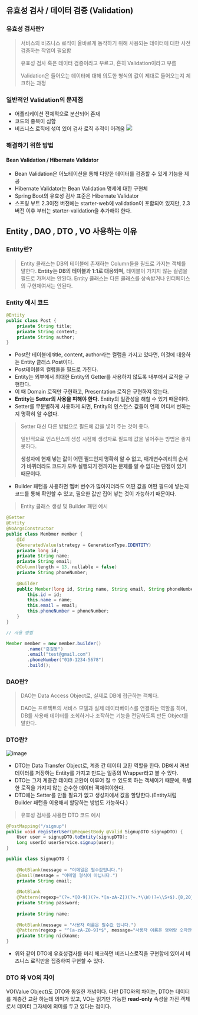 ## 유효성 검사 / 데이터 검증 (Validation)

### 유효성 검사란?
 > 서비스의 비즈니스 로직이 올바르게 동작하기 위해 사용되는 데이터에 대한 사전 검증하는 작업이 필요함
 > 
> 유효성 검사 혹은 데이터 검증이라고 부르고, 흔히 Validation이라고 부름
> 
> Validation은 들어오는 데이터에 대해 의도한 형식의 값이 제대로 들어오는지 체크하는 과정

### 일반적인 Validation의 문제점
 - 어플리케이션 전체적으로 분산되어 존재
 - 코드의 중복이 심함
 - 비즈니스 로직에 섞여 있어 검사 로직 추적이 어려움
![](https://velog.velcdn.com/images/mystyle730/post/069ba73d-aa97-40fb-acbc-dfb8d8ae9deb/image.png)

### 해결하기 위한 방법
#### Bean Validation / Hibernate Validator

 - Bean Validation은 어노테이션을 통해 다양한 데이터를 검증할 수 있게 기능을 제공
 - Hibernate Validator는 Bean Validation 명세에 대한 구현체
 - Spring Boot의 유효성 검사 표준은 Hibernate Validator
 - 스프링 부트 2.3이전 버전에는 starter-web에 validation이 포함되어 있지만, 2.3버전 이후 부터는 starter-validation을 추가해야 한다.

## Entity , DAO , DTO , VO 사용하는 이유
### Entity란?
> Entity 클래스는 DB의 테이블에 존재하는 Column들을 필드로 가지는 객체를 말한다.
> __Entity는 DB의 테이블과 1:1로 대응되며,__ 테이블이 가지지 않는 컬럼을 필드로 가져서는 안된다.
> Entity 클래스는 다른 클래스를 상속받거나 인터페이스의 구현체여서는 안된다.

### Entity 예시 코드
```java
@Entity
public class Post {
    private String title;
    private String content;
    private String author;
}
```
 - Post란 테이블에 title, content, author라는 컬럼을 가지고 있다면, 이것에 대응하는 Entity 클래스 Post이다.
 - Post테이블의 컬럼들을 필드로 가진다.
 - Entity는 외부에서 최대한 Entity의 Getter를 사용하지 않도록 내부에서 로직을 구현한다.
 - 이 때 Domain 로직만 구현하고, Presentation 로직은 구현하지 않는다.
 - __Entity는 Setter의 사용을 피해야 한다.__ Entity의 일관성을 해칠 수 있기 때문이다.
 - Setter를 무분별하게 사용하게 되면, Entity의 인스턴스 값들이 언제 어디서 변하는지 명확히 알 수없다.

> Setter 대신 다른 방법으로 필드에 값을 넣어 주는 것이 좋다.
> 
> 일반적으로 인스턴스의 생성 시점에 생성자로 필드에 값을 넣어주는 방법은 좋지못하다.
> 
> __생성자에 현재 넣는 값이 어떤 필드인지 명확히 알 수 없고, 매개변수끼리의 순서가 바뀌더라도 코드가 모두 실행되기 전까지는 문제를 알 수 없다는 단점이 있기 때문이다.__

 - Builder 패턴을 사용하면 멤버 변수가 많아지더라도 어떤 값을 어떤 필드에 넣는지 코드를 통해 확인할 수 있고, 필요한 값만 집어 넣는 것이 가능하기 때문이다.

> Entity 클래스 생성 및 Builder 패턴 예시
```java
@Getter
@Entity
@NoArgsConstructor
public class Membmer member {
    @Id
    @GeneratedValue(strategy = GenerationType.IDENTITY)
    private long id;
    private String name;
    private String email;
    @Column(length = 13, nullable = false)
    private String phoneNumber;
 
    @Builder
    public Member(long id, String name, String email, String phoneNumber) {
        this.id = id;
        this.name = name;
        this.email = email;
        this.phoneNumber = phoneNumber;
    }
}

// 사용 방법

Member member = new member.builder()
        .name("홍길동")
        .email("test@gmail.com")
        .phoneNumber("010-1234-5678")
        .build();
```

### DAO란?
> DAO는 Data Access Object로, 실제로 DB에 접근하는 객체다.
> 
> DAO는 프로젝트의 서비스 모델과 실제 데이터베이스를 연결하는 역할을 하며, DB를 사용해 데이터를 조회하거나 조작하는 기능을 전담하도록 만든 Object를 말한다.
> 

### DTO란?
![image](https://user-images.githubusercontent.com/55322459/182524904-a1b9c426-9274-412e-aa5a-b726d9dbefb6.png)

 - DTO는 Data Transfer Object로, 계층 간 데이터 교환 역할을 한다. DB에서 꺼낸 데이터를 저장하는 Entity를 가지고 만드는 일종의 Wrapper라고 볼 수 있다.
 - DTO는 그저 계층간 데이터 교환이 이루어 질 수 있도록 하는 객체이기 때문에, 특별한 로직을 가지지 않는 순수한 데이터 객체여야한다.
 - DTO에는 Setter를 만들 필요가 없고 생성자에서 값을 할당한다.(Entity처럼 Builder 패턴을 이용해서 할당하는 방법도 가능하다.)

> 유효성 검사를 사용한 DTO 코드 예시

```java
@PostMapping("/signup")
public void registerUser(@RequestBody @Valid SignupDTO signupDTO) {
    User user = signupDTO.toEntity(signupDTO);
    Long userId userService.signup(user);
}

public class SignupDTO {
    
    @NotBlank(message = "이메일은 필수값입니다.")
    @Email(message = "이메일 형식이 아닙니다.")
    private String email;
    
    @NotBlank
    @Pattern(regexp="(?=.*[0-9])(?=.*[a-zA-Z])(?=.*\\W)(?=\\S+$).{8,20}", message="비밀번호는 영문 대, 소문자와 숫자, 특수기호가 적어도 1개 이상씩 포함된 8~20자 비밀번호여야 합니다.")
    private String password;
    
    private String name;
    
    @NotBlank(message = "사용자 이름은 필수값 입니다.")
    @Pattern(regexp = "^[a-zA-Z0-9]*$", message="사용자 이름은 영어랑 숫자만 가능합니다.")
    private String nickname;
}
```
 - 위와 같이 DTO에 유효성검사를 미리 체크하면 비즈니스로직을 구현함에 있어서 비즈니스 로직만을 집중하여 구현할 수 있다.

### DTO 와 VO의 차이
VO(Value Object)도 DTO와 동일한 개념이다. 다만 DTO와의 차이는, DTO는 데이터를 계층간 교환 하는데 의미가 있고, VO는 읽기만 가능한 __read-only__ 속성을 가진 객체로서 데이터 그자체에 의미를 두고 있다는 점이다.